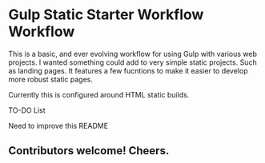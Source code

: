 # Gulp Static Starter Workflow Workflow

This is a basic, and ever evolving workflow for using Gulp with various web projects. I wanted something could add to very simple static projects. Such as landing pages. It features a few fucntions to make it easier to develop more robust static pages.

Currently this is configured around HTML static builds.



TO-DO List

Need to improve this README




## Contributors welcome! Cheers.